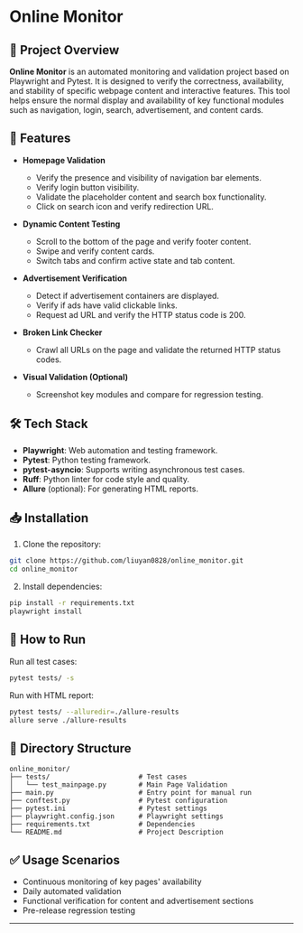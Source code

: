# Online Monitor

## 📄 Project Overview

**Online Monitor** is an automated monitoring and validation project based on Playwright and Pytest. It is designed to verify the correctness, availability, and stability of specific webpage content and interactive features. This tool helps ensure the normal display and availability of key functional modules such as navigation, login, search, advertisement, and content cards.

## 🚀 Features

- **Homepage Validation**
  - Verify the presence and visibility of navigation bar elements.
  - Verify login button visibility.
  - Validate the placeholder content and search box functionality.
  - Click on search icon and verify redirection URL.

- **Dynamic Content Testing**
  - Scroll to the bottom of the page and verify footer content.
  - Swipe and verify content cards.
  - Switch tabs and confirm active state and tab content.

- **Advertisement Verification**
  - Detect if advertisement containers are displayed.
  - Verify if ads have valid clickable links.
  - Request ad URL and verify the HTTP status code is 200.

- **Broken Link Checker**
  - Crawl all URLs on the page and validate the returned HTTP status codes.

- **Visual Validation (Optional)**
  - Screenshot key modules and compare for regression testing.

## 🛠️ Tech Stack

- **Playwright**: Web automation and testing framework.
- **Pytest**: Python testing framework.
- **pytest-asyncio**: Supports writing asynchronous test cases.
- **Ruff**: Python linter for code style and quality.
- **Allure** (optional): For generating HTML reports.

## 📥 Installation

1. Clone the repository:

```bash
git clone https://github.com/liuyan0828/online_monitor.git
cd online_monitor
```

2. Install dependencies:

```bash
pip install -r requirements.txt
playwright install
```

## 🚦 How to Run

Run all test cases:

```bash
pytest tests/ -s
```

Run with HTML report:

```bash
pytest tests/ --alluredir=./allure-results
allure serve ./allure-results
```

## 📄 Directory Structure

```
online_monitor/
├── tests/                      # Test cases
│   └── test_mainpage.py        # Main Page Validation
├── main.py                     # Entry point for manual run
├── conftest.py                 # Pytest configuration
├── pytest.ini                  # Pytest settings
├── playwright.config.json      # Playwright settings
├── requirements.txt            # Dependencies
└── README.md                   # Project Description
```

## ✅ Usage Scenarios

- Continuous monitoring of key pages' availability
- Daily automated validation
- Functional verification for content and advertisement sections
- Pre-release regression testing

---